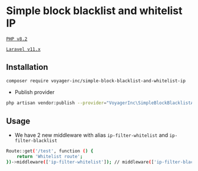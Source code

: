 # Simple block blacklist and whitelist IP

[`PHP v8.2`](https://php.net)

[`Laravel v11.x`](https://github.com/laravel/laravel)

## Installation

```bash
composer require voyager-inc/simple-block-blacklist-and-whitelist-ip
```

- Publish provider
```bash
php artisan vendor:publish --provider="VoyagerInc\SimpleBlockBlacklistAndWhiteListIp\ServiceProvider"
```

## Usage

- We have 2 new middleware with alias `ip-filter-whitelist` and `ip-filter-blacklist`


```bash
Route::get('/test', function () {
    return 'Whitelist route';
})->middleware(['ip-filter-whitelist']); // middleware(['ip-filter-blacklist']
```